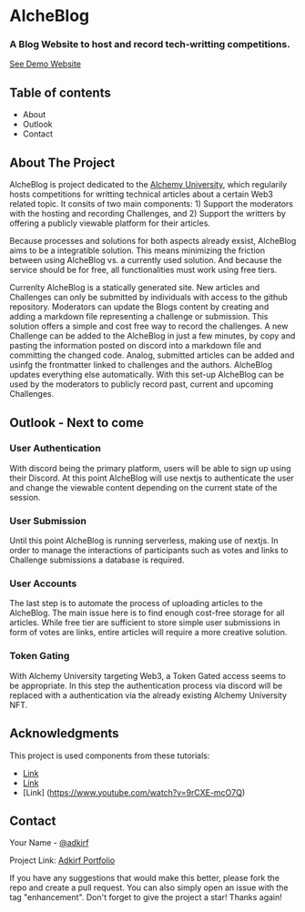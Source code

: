 # AlcheBlog

### A Blog Website to host and record tech-writting competitions. 


[See Demo Website](https://alche-blog.vercel.app)

## Table of contents
* About
* Outlook
* Contact


## About The Project

AlcheBlog is project dedicated to the [Alchemy University](https://twitter.com/AlchemyLearn), which regularily hosts competitions for writting technical articles about a certain Web3 related topic. It consits of two main components: 1) Support the moderators with the hosting and recording Challenges, and 2) Support the writters by offering a publicly viewable platform for their articles. 

Because processes and solutions for both aspects already exsist, AlcheBlog aims to be a integratible solution. This means minimizing the friction between using AlcheBlog vs. a currently used solution. And because the service should be for free, all functionalities must work using free tiers. 

Currenlty AlcheBlog is a statically generated site. New articles and Challenges can only be submitted by individuals with access to the github repository. Moderators can update the Blogs content by creating and adding a markdown file representing a challenge or submission. This solution offers a simple and cost free way to record the challenges. A new Challenge can be added to the AlcheBlog in just a few minutes, by copy and pasting the information posted on discord into a markdown file and committing the changed code. Analog, submitted articles can be added and usinfg the frontmatter linked to challenges and the authors. AlcheBlog updates everything else automatically. 
With this set-up AlcheBlog can be used by the moderators to publicly record past, current and upcoming Challenges. 


## Outlook - Next to come 

### User Authentication
With discord being the primary platform, users will be able to sign up using their Discord. At this point AlcheBlog will use nextjs to authenticate the user and change the viewable content depending on the current state of the session. 

### User Submission
Until this point AlcheBlog is running serverless, making use of nextjs. In order to manage the interactions of participants such as votes and links to Challenge submissions a database is required. 

### User Accounts
The last step is to automate the process of uploading articles to the AlcheBlog. The main issue here is to find enough cost-free storage for all articles. While free tier are sufficient to store simple user submissions in form of votes are links, entire articles will require a more creative solution. 

### Token Gating
With Alchemy University targeting Web3, a Token Gated access seems to be appropriate. In this step the authentication process via discord will be replaced with a authentication via the already existing Alchemy University NFT. 


## Acknowledgments

This project is used components from these tutorials: 
   - [Link](https://www.youtube.com/watch?v=HYv55DhgTuA)
   - [Link](https://www.youtube.com/watch?v=0aPLk2e2Z3g)
   - [Link] (https://www.youtube.com/watch?v=9rCXE-mcO7Q)



## Contact

Your Name - [@adkirf](https://twitter.com/adkirf)

Project Link: [Adkirf Portfolio](https://portfolio-v2-nu-ivory.vercel.app/)

If you have any suggestions that would make this better, please fork the repo and create a pull request. You can also simply open an issue with the tag "enhancement".
Don't forget to give the project a star! Thanks again!
